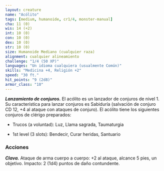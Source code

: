```yaml
---
layout: creature
name: "Acólito"
tags: [medium, humanoide, cr1/4, monster-manual]
cha: 11 (0)
wis: 14 (+2)
int: 10 (0)
con: 10 (0)
dex: 10 (0)
str: 10 (0)
size: Humanoide Mediano (cualquier raza)
alignment: cualquier alineamiento
challenge: "1/4 (50 XP)"
languages: "Un idioma cualquiera (usualmente Común)"
skills: "Medicina +4, Religión +2"
speed: "30 ft."
hit_points: "9 (2d8)"
armor_class: "10"
---
```


***Lanzamiento de conjuros.*** El acólito es un lanzador de conjuros de nivel 1. Su característica para lanzar conjuros es Sabiduría (salvación de conjuro CD 12, +4 al ataque con ataques de conjuro). El acólito tiene los siguientes conjuros de clérigo preparados:

* Trucos (a voluntad): Luz, Llama sagrada, Taumaturgia

* 1st level (3 slots): Bendecir, Curar heridas, Santuario

### Acciones

***Clava.*** Ataque de arma cuerpo a cuerpo: +2 al ataque, alcance 5 pies, un objetivo. Impacto: 2 (1d4) puntos de daño contundente.
